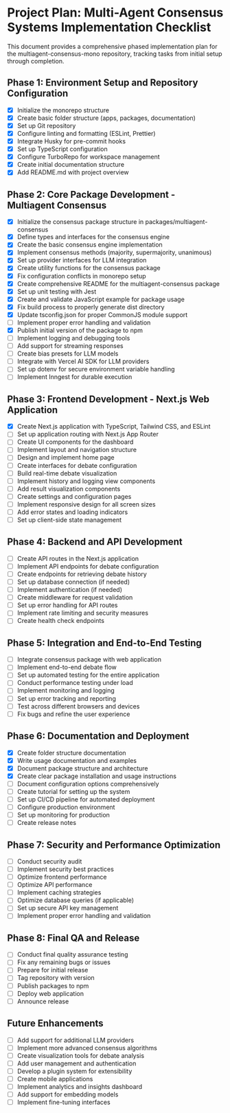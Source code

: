 # Project Plan: Multi-Agent Consensus Systems Implementation Checklist

This document provides a comprehensive phased implementation plan for the multiagent-consensus-mono repository, tracking tasks from initial setup through completion.

## Phase 1: Environment Setup and Repository Configuration

- [x] Initialize the monorepo structure
- [x] Create basic folder structure (apps, packages, documentation)
- [x] Set up Git repository
- [x] Configure linting and formatting (ESLint, Prettier)
- [x] Integrate Husky for pre-commit hooks
- [x] Set up TypeScript configuration
- [x] Configure TurboRepo for workspace management
- [x] Create initial documentation structure
- [x] Add README.md with project overview

## Phase 2: Core Package Development - Multiagent Consensus

- [x] Initialize the consensus package structure in packages/multiagent-consensus
- [x] Define types and interfaces for the consensus engine
- [x] Create the basic consensus engine implementation
- [x] Implement consensus methods (majority, supermajority, unanimous)
- [x] Set up provider interfaces for LLM integration
- [x] Create utility functions for the consensus package
- [x] Fix configuration conflicts in monorepo setup
- [x] Create comprehensive README for the multiagent-consensus package
- [x] Set up unit testing with Jest
- [x] Create and validate JavaScript example for package usage
- [x] Fix build process to properly generate dist directory
- [x] Update tsconfig.json for proper CommonJS module support
- [ ] Implement proper error handling and validation
- [x] Publish initial version of the package to npm
- [ ] Implement logging and debugging tools
- [ ] Add support for streaming responses
- [ ] Create bias presets for LLM models
- [ ] Integrate with Vercel AI SDK for LLM providers
- [ ] Set up dotenv for secure environment variable handling
- [ ] Implement Inngest for durable execution

## Phase 3: Frontend Development - Next.js Web Application

- [x] Create Next.js application with TypeScript, Tailwind CSS, and ESLint
- [ ] Set up application routing with Next.js App Router
- [ ] Create UI components for the dashboard
- [ ] Implement layout and navigation structure
- [ ] Design and implement home page
- [ ] Create interfaces for debate configuration
- [ ] Build real-time debate visualization
- [ ] Implement history and logging view components
- [ ] Add result visualization components
- [ ] Create settings and configuration pages
- [ ] Implement responsive design for all screen sizes
- [ ] Add error states and loading indicators
- [ ] Set up client-side state management

## Phase 4: Backend and API Development

- [ ] Create API routes in the Next.js application
- [ ] Implement API endpoints for debate configuration
- [ ] Create endpoints for retrieving debate history
- [ ] Set up database connection (if needed)
- [ ] Implement authentication (if needed)
- [ ] Create middleware for request validation
- [ ] Set up error handling for API routes
- [ ] Implement rate limiting and security measures
- [ ] Create health check endpoints

## Phase 5: Integration and End-to-End Testing

- [ ] Integrate consensus package with web application
- [ ] Implement end-to-end debate flow
- [ ] Set up automated testing for the entire application
- [ ] Conduct performance testing under load
- [ ] Implement monitoring and logging
- [ ] Set up error tracking and reporting
- [ ] Test across different browsers and devices
- [ ] Fix bugs and refine the user experience

## Phase 6: Documentation and Deployment

- [x] Create folder structure documentation
- [x] Write usage documentation and examples
- [x] Document package structure and architecture
- [x] Create clear package installation and usage instructions
- [ ] Document configuration options comprehensively
- [ ] Create tutorial for setting up the system
- [ ] Set up CI/CD pipeline for automated deployment
- [ ] Configure production environment
- [ ] Set up monitoring for production
- [ ] Create release notes

## Phase 7: Security and Performance Optimization

- [ ] Conduct security audit
- [ ] Implement security best practices
- [ ] Optimize frontend performance
- [ ] Optimize API performance
- [ ] Implement caching strategies
- [ ] Optimize database queries (if applicable)
- [ ] Set up secure API key management
- [ ] Implement proper error handling and validation

## Phase 8: Final QA and Release

- [ ] Conduct final quality assurance testing
- [ ] Fix any remaining bugs or issues
- [ ] Prepare for initial release
- [ ] Tag repository with version
- [ ] Publish packages to npm
- [ ] Deploy web application
- [ ] Announce release

## Future Enhancements

- [ ] Add support for additional LLM providers
- [ ] Implement more advanced consensus algorithms
- [ ] Create visualization tools for debate analysis
- [ ] Add user management and authentication
- [ ] Develop a plugin system for extensibility
- [ ] Create mobile applications
- [ ] Implement analytics and insights dashboard
- [ ] Add support for embedding models
- [ ] Implement fine-tuning interfaces
